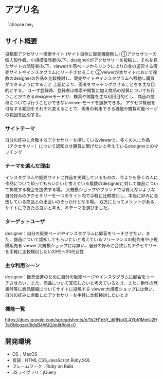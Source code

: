 # アプリ名
「choose me」

## サイト概要
投稿型アクセサリー検索サイト (サイト自体に販売機能無し)
①アクセサリーの個人製作者、小規模販売者(以下、designer)がアクセサリーを投稿し、それを見たサイトの閲覧者(以下、viewer)を同ページからリンクにより自身の運営する販売サイトやインスタグラムにリーチさせること
②viewerが本サイトにおいて複数のdesignerの作品を比較検討し、販売サイトやインスタグラムへ移動し購買ができるようにすること
上記により、両者をマッチングさせることをを主な目的とする。
ユーザ登録時、登録者は検索や閲覧に加え商品の投稿についても行うことができるdesignerモードか、検索や閲覧を主な利用目的とし、商品の投稿については行うことができないviewerモードを選択できる。
アクセス権限を付与する範囲をそれぞれ変えることで、両者の利用できる機能や閲覧可能ページの範囲を区別する。

### サイトテーマ
自分の好みに合致するアクセサリーを探しているviewerと、多くの人に作品（アクセサリー）について認知させ購買に繋げたいと考えているdesignerとのマッチング

### テーマを選んだ理由
インスタグラムや販売サイトに作品を掲載しているものの、今よりも多くの人に作品について知ってもらいたいと考えている複数のdesignerに対して商品について掲載する機会を提供する場。
大規模ショップやブランドでは買えないような自分好みのアクセサリーを一つのサイト内で手軽に比較検討し、本当に好みに合致している商品との出会いのきっかけとなる場。
双方にとってメリットがあるサイトにできたら良いと考え、本テーマを選びました。

### ターゲットユーザ
designer：自分の販売ページやインスタグラムに顧客をリーチさせたい、また、商品について認知してもらいたいと考えているフリーランスの制作者や小規模販売者
viewer:大規模ショップには無い、自分の好みに合致したアクセサリーを手軽に比較検討したい20代〜30代女性

### 主な利用シーン
designer：販売促進のために自分の販売ページやインスタグラムに顧客をリーチさせたい、また、商品について宣伝したいと考えているとき、また、新作の発表時等に商品情報についてサイトに投稿する
viewer:大規模ショップには無い、自分の好みに合致したアクセサリーを手軽に比較検討したいとき

### 機能一覧
https://docs.google.com/spreadsheets/d/1b2H1b5Y_djRNoOL4Ybh1MmU2H7eOMogzer3idgB4WJQ/edit#gid=0

## 開発環境
- OS：MacOS
- 言語：HTML,CSS,JavaScript,Ruby,SQL
- フレームワーク：Ruby on Rails
- JSライブラリ：jQuery
